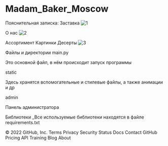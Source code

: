 # Madam_Baker_Moscow
Пояснительная записка:
Заставка
![1](https://user-images.githubusercontent.com/92933233/166927216-d258dd4f-94ff-46f5-9261-9dd8b5988ac6.png)

О нас
![2](https://user-images.githubusercontent.com/92933233/166927289-e39aca94-6e05-4c73-9a49-329be7b7d33e.png)

Ассортимент
Картинки
Десерты
![3](https://user-images.githubusercontent.com/92933233/166927323-ce7c0681-8b83-4c19-8319-2c6532a83db4.png)


Файлы и директории
main.py

Это основной файл, в нём происходит запуск программы

static

Здесь хранятся вспомогательные и стилевые файлы, а также анимации и др

admin

Панель администратора

Библиотеки
_Все используемые библиотеки находятся в файле requirements.txt

© 2022 GitHub, Inc.
Terms
Privacy
Security
Status
Docs
Contact GitHub
Pricing
API
Training
Blog
About
